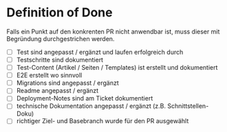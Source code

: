 # Definition of Done
Falls ein Punkt auf den konkrenten PR nicht anwendbar ist, muss dieser mit Begründung durchgestrichen werden.

- [ ] Test sind angepasst / ergänzt und laufen erfolgreich durch
- [ ] Testschritte sind dokumentiert
- [ ] Test-Content (Artikel / Seiten / Templates) ist erstellt und dokumentiert
- [ ] E2E erstellt wo sinnvoll
- [ ] Migrations sind angepasst / ergänzt
- [ ] Readme angepasst / ergänzt
- [ ] Deployment-Notes sind am Ticket dokumentiert
- [ ] technische Dokumentation angepasst / ergänzt (z.B. Schnittstellen-Doku)
- [ ] richtiger Ziel- und Basebranch wurde für den PR ausgewählt

